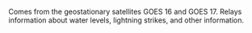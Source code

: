 Comes from the geostationary satellites GOES 16 and GOES 17. Relays information about water levels, lightning strikes, and other information.